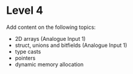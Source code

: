 # Level 4

Add content on the following topics:

* 2D arrays (Analogue Input 1)
* struct, unions and bitfields (Analogue Input 1)
* type casts
* pointers
* dynamic memory allocation

